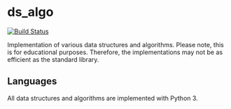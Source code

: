 # ds_algo
[![Build Status](https://travis-ci.org/mmore21/ds_algo.svg?branch=master)](https://travis-ci.org/mmore21/ds_algo)

Implementation of various data structures and algorithms. Please note, this is for educational purposes. Therefore, the implementations may not be as efficient as the standard library.

## Languages

All data structures and algorithms are implemented with Python 3.
